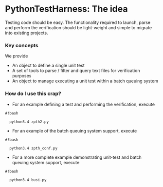 # PythonTestHarness: The idea #

Testing code should be easy. The functionality required to launch, parse and perform the verification should be light-weight and simple to migrate into existing projects.

### Key concepts ###

We provide

* An object to define a single unit test
* A set of tools to parse / filter and query text files for verification purposes
* An object to manage executing a unit test within a batch queuing system

### How do I use this crap? ###

* For an example defining a test and performing the verification, execute 
```
#!bash

  python3.4 zpth2.py

```


* For an example of the batch queuing system support, execute  
```
#!bash

  python3.4 zpth_conf.py

```

* For a more complete example demonstrating unit-test and batch queuing system support, execute  
```
#!bash

  python3.4 busi.py

```